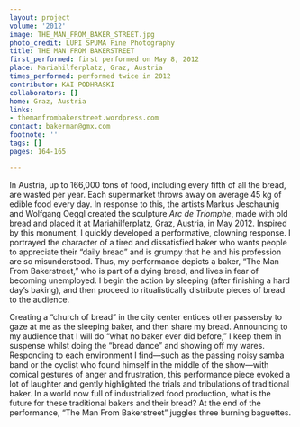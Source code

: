 ```yaml
---
layout: project
volume: '2012'
image: THE_MAN_FROM_BAKER_STREET.jpg
photo_credit: LUPI SPUMA Fine Photography
title: THE MAN FROM BAKERSTREET
first_performed: first performed on May 8, 2012
place: Mariahilferplatz, Graz, Austria
times_performed: performed twice in 2012
contributor: KAI PODHRASKI
collaborators: []
home: Graz, Austria
links:
- themanfrombakerstreet.wordpress.com
contact: bakerman@gmx.com
footnote: ''
tags: []
pages: 164-165

---
```


In Austria, up to 166,000 tons of food, including every fifth of all the bread, are wasted per year. Each supermarket throws away on average 45 kg of edible food every day. In response to this, the artists Markus Jeschaunig and Wolfgang Oeggl created the sculpture _Arc de Triomphe_, made with old bread and placed it at Mariahilferplatz, Graz, Austria, in May 2012. Inspired by this monument, I quickly developed a performative, clowning response. I portrayed the character of a tired and dissatisfied baker who wants people to appreciate their “daily bread” and is grumpy that he and his profession are so misunderstood. Thus, my performance depicts a baker, “The Man From Bakerstreet,” who is part of a dying breed, and lives in fear of becoming unemployed. I begin the action by sleeping (after finishing a hard day’s baking), and then proceed to ritualistically distribute pieces of bread to the audience.

Creating a “church of bread” in the city center entices other passersby to gaze at me as the sleeping baker, and then share my bread. Announcing to my audience that I will do “what no baker ever did before,” I keep them in suspense whilst doing the “bread dance” and showing off my wares. Responding to each environment I find—such as the passing noisy samba band or the cyclist who found himself in the middle of the show—with comical gestures of anger and frustration, this performance piece evoked a lot of laughter and gently highlighted the trials and tribulations of traditional baker. In a world now full of industrialized food production, what is the future for these traditional bakers and their bread? At the end of the performance, “The Man From Bakerstreet” juggles three burning baguettes.
